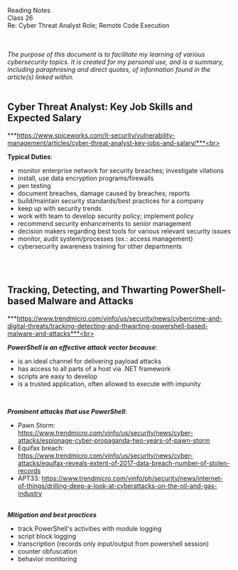 Reading Notes <br>
Class 26<br>
Re: Cyber Threat Analyst Role; Remote Code Execution<br><br><br>

*The purpose of this document is to facilitate my learning of various cybersecurity topics.  It is created for my personal use, and is a summary, including paraphrasing and direct quotes, of information found in the article(s) linked within.*<br><br>

## Cyber Threat Analyst: Key Job Skills and Expected Salary
***https://www.spiceworks.com/it-security/vulnerability-management/articles/cyber-threat-analyst-key-jobs-and-salary/***<br><br>

**Typical Duties**:
- monitor enterprise network for security breaches; investigate vilations
- install, use data encryption programs/firewalls 
- pen testing
- document breaches, damage caused by breaches; reports
- build/maintain security standards/best practices for a company
- keep up with security trends
- work with team to develop security policy; implement policy
- recommend security enhancements to senior management
- decision makers regarding best tools for various relevant security issues
- monitor, audit system/processes (ex.: access management)
- cybersecurity awareness training for other departments




<br><br>



## Tracking, Detecting, and Thwarting PowerShell-based Malware and Attacks
***https://www.trendmicro.com/vinfo/us/security/news/cybercrime-and-digital-threats/tracking-detecting-and-thwarting-powershell-based-malware-and-attacks***<br><br>


***PowerShell is an effective attack vector because***:
- is an ideal channel for delivering payload attacks
- has access to all parts of a host via .NET framework
- scripts are easy to develop
- is a trusted application, often allowed to execute with impunity

<br>

***Prominent attacks that use PowerShell***: 
- Pawn Storm: https://www.trendmicro.com/vinfo/us/security/news/cyber-attacks/espionage-cyber-propaganda-two-years-of-pawn-storm
- Equifax breach: https://www.trendmicro.com/vinfo/us/security/news/cyber-attacks/equifax-reveals-extent-of-2017-data-breach-number-of-stolen-records
- APT33: https://www.trendmicro.com/vinfo/ph/security/news/internet-of-things/drilling-deep-a-look-at-cyberattacks-on-the-oil-and-gas-industry 
<br><br>

***Mitigation and best practices***
- track PowerShell's activities with module logging
- script block logging
- transcription (records only input/output from powershell session)
- counter obfuscation
- behavior monitoring

